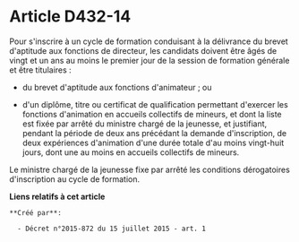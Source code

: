 # Article D432-14

Pour s'inscrire à un cycle de formation conduisant à la délivrance du brevet d'aptitude aux fonctions de directeur, les
candidats doivent être âgés de vingt et un ans au moins le premier jour de la session de formation générale et être
titulaires :

- du brevet d'aptitude aux fonctions d'animateur ; ou 

- d'un diplôme, titre ou certificat de qualification permettant d'exercer les fonctions d'animation en accueils collectifs de
mineurs, et dont la liste est fixée par arrêté du ministre chargé de la jeunesse, et justifiant, pendant la période de deux
ans précédant la demande d'inscription, de deux expériences d'animation d'une durée totale d'au moins vingt-huit jours, dont
une au moins en accueils collectifs de mineurs. 

Le ministre chargé de la jeunesse fixe par arrêté les conditions dérogatoires d'inscription au cycle de formation.

**Liens relatifs à cet article**

	**Créé par**:

	  - Décret n°2015-872 du 15 juillet 2015 - art. 1
